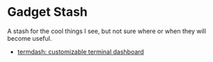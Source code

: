 # Gadget Stash

A stash for the cool things I see, but not sure where or when they will become useful.

* [termdash: customizable terminal dashboard](https://github.com/mum4k/termdash)
